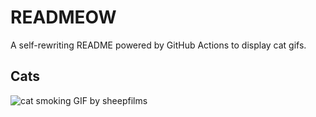 # READMEOW

A self-rewriting README powered by GitHub Actions to display cat gifs.

## Cats

![cat smoking GIF by sheepfilms](https://media2.giphy.com/media/l0ExdMHUDKteztyfe/200.gif?cid=9acd02daevck58qhqspqdhaeedht2152w2mwbpx6u9eoksof&ep=v1_gifs_search&rid=200.gif&ct=g)
